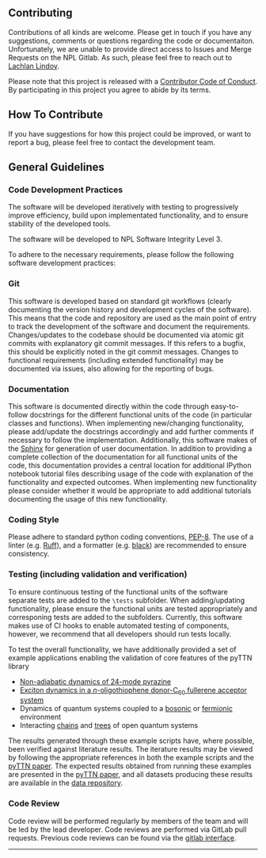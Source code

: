 ## Contributing

[code-of-conduct]: CODE_OF_CONDUCT.md

Contributions of all kinds are welcome.  Please get in touch if you have any suggestions, comments or questions regarding the code or documentaiton. Unfortunately, we are unable to provide direct access to Issues and Merge Requests on the NPL Gitlab. As such, please feel free to reach out to [Lachlan Lindoy](mailto:lachlan.lindoy@npl.co.uk).  

Please note that this project is released with a [Contributor Code of Conduct][code-of-conduct]. By participating in this project you agree to abide by its terms.

## How To Contribute

If you have suggestions for how this project could be improved, or want to report a bug, please feel free to contact the development team.


## General Guidelines
### Code Development Practices

The software will be developed iteratively with testing to progressively improve efficiency, build upon implementated functionality, and to ensure stability of the developed tools.

The software will be developed to NPL Software Integrity Level 3.

To adhere to the necessary requirements, please follow the following software development practices:

### Git

This software is developed based on standard git workflows (clearly documenting the version history and development cycles of the software).  This means that the code and repository are used as the main point of entry to track the development of the software and document the requirements.  Changes/updates to the codebase should be documented via atomic git commits with explanatory git commit messages.  If this refers to a bugfix, this should be explicitly noted in the git commit messages.  Changes to functional requirements (including extended functionality) may be documented via issues, also allowing for the reporting of bugs.

### Documentation

This software is documented directly within the code through easy-to-follow docstrings for the different functional units of the code (in particular classes and functions).  When implementing new/changing  functionality, please add/update the docstrings accordingly and add further comments if necessary to follow the implementation.  Additionally, this software makes of the [Sphinx](https://www.sphinx-doc.org/en/master) for generation of user documentation.  In addition to providing a complete collection of the documentation for all functional units of the code, this documentation provides a central location for additional IPython notebook tutorial files describing usage of the code with explanation of the functionality and expected outcomes.  When implementing new functionality please consider whether it would be appropriate to add additional tutorials documenting the usage of this new functionality.

### Coding Style

Please adhere to standard python coding conventions, [PEP-8](https://peps.python.org/pep-0008/).  The use of a linter (e.g. [Ruff](https://docs.astral.sh/ruff/)), and a formatter (e.g. [black](https://github.com/psf/black)) are recommended to ensure consistency.

### Testing (including validation and verification)
To ensure continuous testing of the functional units of the software separate tests are added to the ``\tests`` subfolder.  When adding/updating functionality, please ensure the functional units are tested appropriately and corresponing tests are added to the subfolders.  Currently, this software makes use of CI hooks to enable automated testing of components, however, we recommend that all developers should run tests locally.

To test the overall functionality, we have additionally provided a set of example applications enabling the validation of core features of the pyTTN library
- [Non-adiabatic dynamics of 24-mode pyrazine](examples/pyrazine/)
- [Exciton dynamics in a $n$-oligothiophene donor-C<sub>60</sub> fullerene acceptor system](examples/p3ht_pcbm_heterojunction/)
- Dynamics of quantum systems coupled to a [bosonic](examples/spin_boson_model/) or [fermionic](examples/anderson_impurity_model) environment
- Interacting [chains](examples/dissipative_spin_models/chain/) and [trees](examples/dissipative_spin_models/cayley_tree/) of open quantum systems

The results generated through these example scripts have, where possible, been verified against literature results. The iterature results may be viewed by following the appropriate references in both the example scripts and the [pyTTN paper](). The expected results obtained from running these examples are presented in the [pyTTN paper](), and all datasets producing these results are available in the [data repository]().

### Code Review

Code review will be performed regularly by members of the team and will be led by the lead developer.  Code reviews are performed via GitLab pull requests.  Previous code reviews can be found via the [gitlab interface](https://gitlab.npl.co.uk/quantum-software/pyttn/-/merge_requests?scope=all&state=merged).

-------------------------------------------------------------------------------


